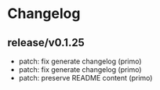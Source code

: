 # Changelog

## release/v0.1.25
* patch: fix generate changelog (primo)
* patch: fix generate changelog (primo)
* patch: preserve README content (primo)
